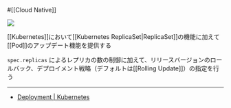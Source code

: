 #[[Cloud Native]]

![](https://github.com/kubernetes/community/raw/master/icons/png/resources/labeled/deploy-128.png)

[[Kubernetes]]において[[Kubernetes ReplicaSet|ReplicaSet]]の機能に加えて[[Pod]]のアップデート機能を提供する

`spec.replicas` によるレプリカの数の制御に加えて、リリースバージョンのロールバック、デプロイメント戦略（デフォルトは[[Rolling Update]]）の指定を行う

---

- [Deployment | Kubernetes](https://kubernetes.io/ja/docs/concepts/workloads/controllers/deployment/)

